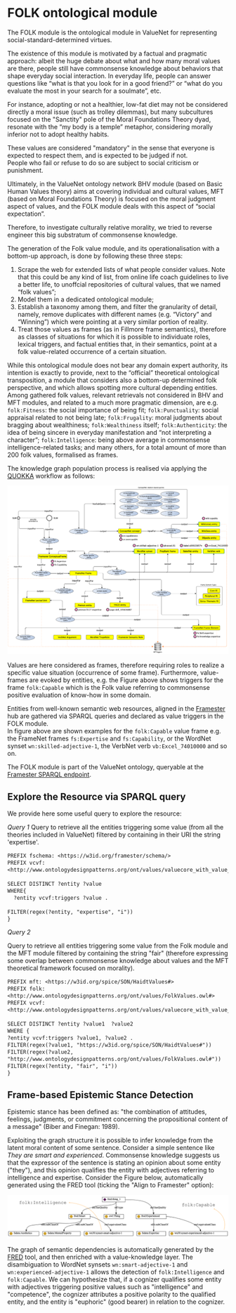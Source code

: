 

# FOLK ontological module



The FOLK module is the ontological module in ValueNet for representing social-standard-determined virtues. <br>

The existence of this module is motivated by a factual and pragmatic approach: albeit the huge debate about what and how many moral values are there, people still have commonsense knowledge about behaviors that shape everyday social interaction.
In everyday life, people can answer questions like “what is that you look for in a good friend?” or “what do you evaluate the most in your search for a soulmate”, etc. <br>

For instance, adopting or not a healthier, low-fat diet may not be considered directly a moral issue (such as trolley dilemmas), but many subcultures focused on the "Sanctity" pole of the Moral Foundations Theory dyad, resonate with the “my body is a temple” metaphor, considering morally inferior not to adopt healthy habits. <br>

These values are considered "mandatory" in the sense that everyone is expected to respect them, and is expected to be judged if not. <br>
People who fail or refuse to do so are subject to social criticism or punishment. <br>



Ultimately, in the ValueNet ontology network BHV module (based on Basic Human Values theory) aims at covering individual and cultural values, MFT (based on Moral Foundations Theory) is focused on the moral judgment aspect of values, and the FOLK module deals with this aspect of “social expectation”.

Therefore, to investigate culturally relative morality, we tried to reverse engineer this big substratum of commonsense knowledge.

The generation of the Folk value module, and its operationalisation with a bottom-up approach, is done by following these three steps:
1. Scrape the web for extended lists of what people consider values. Note that this could be any kind of list, from online life coach guidelines to live a better life, to unoffcial repositories of cultural values, that we named “folk values”;
2. Model them in a dedicated ontological module;
3. Establish a taxonomy among them, and filter the granularity of detail, namely, remove duplicates with different names (e.g. “Victory” and “Winning”) which were pointing at a very similar portion of reality.
4. Treat those values as frames (as in Fillmore frame semantics), therefore as classes of situations for which it is possible to individuate roles, lexical triggers, and factual entities that, in their semantics, point at a folk value-related occurrence of a certain situation.

While this ontological module does not bear any domain expert authority, its intention is exactly to provide, next to the “official” theoretical ontological transposition, a module that considers also a bottom-up determined folk perspective, and which allows spotting more cultural depending entities. Among gathered folk values, relevant retrievals not considered in BHV and MFT modules, and related to a much more pragmatic dimension, are e.g. `folk:Fitness`: the social importance of being fit; `folk:Punctuality`: social appraisal related to not being late; `folk:Frugality`: moral judgments about bragging about wealthiness; `folk:Wealthiness` itself; `folk:Authenticity`: the idea of being sincere in everyday manifestation and “not interpreting a character”; `folk:Intelligence`: being above average in commonsense intelligence-related tasks; and many others, for a total amount of more than 200 folk values, formalised as frames.


The knowledge graph population process is realised via applying the [QUOKKA](https://github.com/StenDoipanni/QUOKKA) workflow as follows: 


![QUOKKA workflow applied to FOLK repository.](https://github.com/StenDoipanni/ValueNet/blob/main/ThatsAllFolks/quokka_folk.png)


Values are here considered as frames, therefore requiring roles to realize a specific value situation (occurrence of some frame).
Furthermore, value-frames are evoked by entities, e.g. the Figure above shows triggers for the frame `folk:Capable` which is the Folk value referring to commonsense positive evaluation of know-how in some domain.

Entities from well-known semantic web resources, aligned in the [Framester](https://github.com/framester/Framester) hub are gathered via SPARQL queries and declared as value triggers in the FOLK module. <br>
In figure above are shown examples for the `folk:Capable` value frame e.g. the FrameNet frames `fs:Expertise` and `fs:Capability`, or the WordNet synset `wn:skilled-adjective-1`, the VerbNet verb `vb:Excel_74010000` and so on.

The FOLK module is part of the ValueNet ontology, queryable at the [Framester SPARQL endpoint](http://etna.istc.cnr.it/framester2/sparql).


## Explore the Resource via SPARQL query

We provide here some useful query to explore the resource:

*Query 1*
Query to retrieve all the entities triggering some value (from all the theories included in ValueNet) filtered by containing in their URI the string 'expertise'.

```
PREFIX fschema: <https://w3id.org/framester/schema/>
PREFIX vcvf: <http://www.ontologydesignpatterns.org/ont/values/valuecore_with_value_frames.owl#>

SELECT DISTINCT ?entity ?value
WHERE{
  ?entity vcvf:triggers ?value .

FILTER(regex(?entity, "expertise", "i"))
}
```

*Query 2*

Query to retrieve all entities triggering some value from the Folk module and the MFT module filtered by containing the string "fair" (therefore expressing some overlap between commonsense knowledge about values and the MFT theoretical framework focused on morality).

```
PREFIX mft: <https://w3id.org/spice/SON/HaidtValues#>
PREFIX folk: <http://www.ontologydesignpatterns.org/ont/values/FolkValues.owl#>
PREFIX vcvf: <http://www.ontologydesignpatterns.org/ont/values/valuecore_with_value_frames.owl#>

SELECT DISTINCT ?entity ?value1  ?value2
WHERE {
?entity vcvf:triggers ?value1, ?value2 .
FILTER(regex(?value1, "https://w3id.org/spice/SON/HaidtValues#"))
FILTER(regex(?value2, "http://www.ontologydesignpatterns.org/ont/values/FolkValues.owl#"))
FILTER(regex(?entity, "fair", "i"))
}

```


## Frame-based Epistemic Stance Detection

Epistemic stance has been defined as: "the combination of attitudes, feelings, judgments, or commitment concerning the propositional content of a message" (Biber and Finegan: 1989).

Exploiting the graph structure it is possible to infer knowledge from the latent moral content of some sentence. Consider a simple sentence like *They are smart and experienced*. Commonsense knowledge suggests us that the expressor of the sentence is stating an opinion about some entity ("they"), and this opinion qualifies the entity with adjectives referring to intelligence and expertise. Consider the Figure below, automatically generated using the FRED tool (ticking the "Align to Framester" option):


![They are smart and experienced](https://github.com/StenDoipanni/ValueNet/blob/main/ThatsAllFolks/folk_github.png)


The graph of semantic dependencies is automatically generated by the [FRED](http://wit.istc.cnr.it/stlab-tools/fred/demo/?) tool, and then enriched with a value-knowledge layer.
The disambiguation to WordNet synsets `wn:smart-adjective-1` and `wn:experienced-adjective-1` allows the detection of `folk:Intelligence` and `folk:Capable`.
We can hypothesize that, if a cognizer qualifies some entity with adjectives triggering positive values such as "intelligence" and "competence", the cognizer attributes a positive polarity to the qualified entity, and the entity is "euphoric" (good bearer) in relation to the cognizer.



